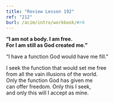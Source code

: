 ```yaml
---
title: "Review Lesson 192"
ref: "212"
burl: /acim/intro/workbook/#r6
---
```


<div markdown="1" class="center">

**“I am not a body. I am free.<br/>
For I am still as God created me.”**
</div>

“I have a function God would have me fill.”

<div markdown="1" class="review center">

I seek the function that would set me free<br/>
from all the vain illusions of the world.<br/>
Only the function God has given me<br/>
can offer freedom. Only this I seek,<br/>
and only this will I accept as mine.
</div>

